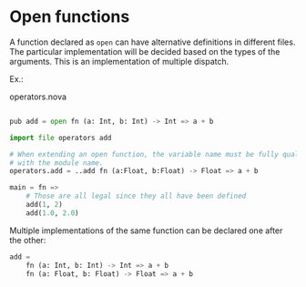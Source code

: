 # Open functions

A function declared as `open` can have alternative definitions in different files. The particular implementation will be decided based on the types of the arguments. This is an implementation of multiple dispatch.

Ex.:

operators.nova

```python

pub add = open fn (a: Int, b: Int) -> Int => a + b
```

```python
import file operators add 

# When extending an open function, the variable name must be fully qualified
# with the module name.
operators.add = ..add fn (a:Float, b:Float) -> Float => a + b

main = fn =>
    # Those are all legal since they all have been defined
    add(1, 2)
    add(1.0, 2.0)
```

Multiple implementations of the same function can be declared one after the other:

```python
add = 
    fn (a: Int, b: Int) -> Int => a + b
    fn (a: Float, b: Float) -> Float => a + b
```
